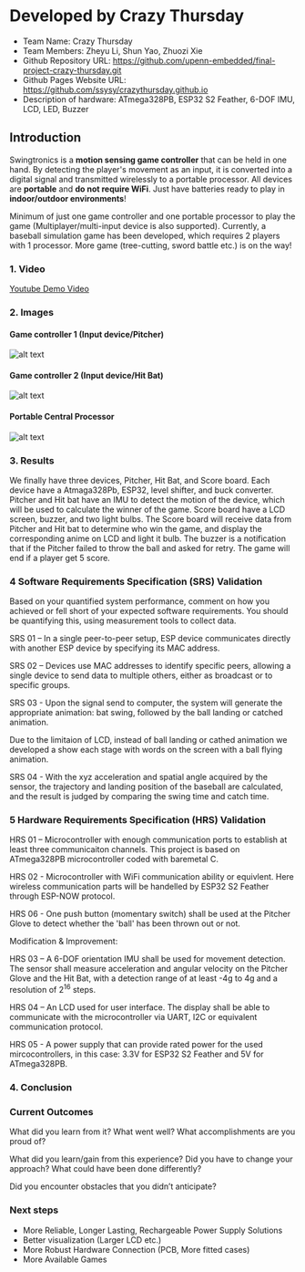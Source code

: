 # Developed by Crazy Thursday

- Team Name: Crazy Thursday
- Team Members: Zheyu Li, Shun Yao, Zhuozi Xie
- Github Repository URL: https://github.com/upenn-embedded/final-project-crazy-thursday.git
- Github Pages Website URL: https://github.com/ssysy/crazythursday.github.io
- Description of hardware: ATmega328PB, ESP32 S2 Feather, 6-DOF IMU, LCD, LED, Buzzer

## Introduction

Swingtronics is a **motion sensing game controller** that can be held in one hand. By detecting the player's movement as an input, it is converted into a digital signal and transmitted wirelessly to a portable processor. All devices are **portable** and **do not require WiFi**. Just have batteries ready to play in **indoor/outdoor environments**!

Minimum of just one game controller and one portable processor to play the game (Multiplayer/multi-input device is also supported). Currently, a baseball simulation game has been developed, which requires 2 players with 1 processor. More game (tree-cutting, sword battle etc.) is on the way!

### 1. Video

[Youtube Demo Video](https://www.youtube.com/watch?v=_IhdffkUVsc)

### 2. Images

#### Game controller 1 (Input device/Pitcher)

![alt text](images/Pitcher_case.jpg)

#### Game controller 2 (Input device/Hit Bat)

![alt text](images/HitBat_case.jpg)

#### Portable Central Processor

![alt text](images/Processor.jpg)

### 3. Results

We finally have three devices, Pitcher, Hit Bat, and Score board. Each device have a Atmaga328Pb, ESP32, level shifter, and buck converter. Pitcher and Hit bat have an IMU to detect the motion of the device, which will be used to calculate the winner of the game. Score board have a LCD screen, buzzer, and two light bulbs. The Score board will receive data from Pitcher and Hit bat to determine who win the game, and display the corresponding anime on LCD and light it bulb. The buzzer is a notification that if the Pitcher failed to throw the ball and asked for retry. The game will end if a player get 5 score.

### 4 Software Requirements Specification (SRS) Validation

Based on your quantified system performance, comment on how you achieved or fell short of your expected software requirements. You should be quantifying this, using measurement tools to collect data.

SRS 01 – In a single peer-to-peer setup, ESP device communicates directly with another ESP device by specifying its MAC address.

SRS 02 – Devices use MAC addresses to identify specific peers, allowing a single device to send data to multiple others, either as broadcast or to specific groups.

SRS 03 - Upon the signal send to computer, the system will generate the appropriate animation: bat swing, followed by the ball landing or catched animation.

Due to the limitaion of LCD, instead of ball landing or cathed animation we developed a show each stage with words on the screen with a ball flying animation.

SRS 04 - With the xyz acceleration and spatial angle acquired by the sensor, the trajectory and landing position of the baseball are calculated, and the result is judged by comparing the swing time and catch time.

### 5 Hardware Requirements Specification (HRS) Validation

HRS 01 – Microcontroller with enough communication ports to establish at least three communicaiton channels. This project is based on ATmega328PB microcontroller coded with baremetal C.

HRS 02 - Microcontroller with WiFi communication ability or equivlent. Here wireless communication parts will be handelled by ESP32 S2 Feather through ESP-NOW protocol.

HRS 06 - One push button (momentary switch) shall be used at the Pitcher Glove to detect whether the 'ball' has been thrown out or not.

Modification & Improvement:

HRS 03 – A 6-DOF orientation IMU shall be used for movement detection. The sensor shall measure acceleration and angular velocity on the Pitcher Glove and the Hit Bat, with a detection range of at least -4g to 4g and a resolution of $2^{16}$ steps.

HRS 04 – An LCD used for user interface. The display shall be able to communicate with the microcontroller via UART, I2C or equivalent communication protocol.

HRS 05 - A power supply that can provide rated power for the used mircocontrollers, in this case: 3.3V for ESP32 S2 Feather and 5V for ATmega328PB.

### 4. Conclusion

### Current Outcomes

What did you learn from it? 
What went well? 
What accomplishments are you proud of? 

What did you learn/gain from this experience? 
Did you have to change your approach? 
What could have been done differently? 

Did you encounter obstacles that you didn’t anticipate? 

### Next steps

- More Reliable, Longer Lasting, Rechargeable Power Supply Solutions
- Better visualization (Larger LCD etc.)
- More Robust Hardware Connection (PCB, More fitted cases)
- More Available Games 
